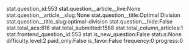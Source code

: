 stat.question_id:553
stat.question__article__live:None
stat.question__article__slug:None
stat.question__title:Optimal Division
stat.question__title_slug:optimal-division
stat.question__hide:False
stat.total_acs:816
stat.total_submitted:1588
stat.total_column_articles:1
stat.frontend_question_id:553
stat.is_new_question:False
status:None
difficulty.level:2
paid_only:False
is_favor:False
frequency:0
progress:0
